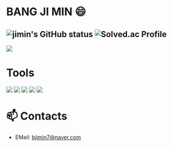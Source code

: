 # BANG JI MIN :smile: 

![jimin's GitHub status](https://github-readme-stats.vercel.app/api?username=Bjimin&show_icons=true&theme=dracula)
![Solved.ac Profile](http://mazassumnida.wtf/api/v2/generate_badge?boj=qkrwlals7)
---
<a href="https://hits.seeyoufarm.com"><img src="https://hits.seeyoufarm.com/api/count/incr/badge.svg?url=https%3A%2F%2Fgithub.com%2FBjimin&count_bg=%2366C41F&title_bg=%23000000&icon=github.svg&icon_color=%23FFFFFF&title=Bjimin&edge_flat=false"/></a>

# Tools
<a href="" target="_blank"><img src="https://img.shields.io/badge/git-%23F05033.svg?style=flat-square&logo=git&logoColor=white"/></a>
<a href="" target="_blank"><img src="https://img.shields.io/badge/github-%23121011.svg?style=flat-square&logo=github&logoColor=white"/></a>
<a href="" target="_blank"><img src="https://img.shields.io/badge/Notion-%23000000.svg?style=flat-square&logo=notion&logoColor=white"/></a>
<a href="" target="_blank"><img src="https://img.shields.io/badge/Visual%20Studio-5C2D91.svg?style=flat-square&logo=visual-studio&logoColor=white"/></a>
<a href="" target="_blank"><img src="https://img.shields.io/badge/Visual%20Studio%20Code-0078d7.svg?style=flat-square&logo=visual-studio-code&logoColor=white"/></a>


# :mailbox: Contacts
- EMail: bjimin7@naver.com
